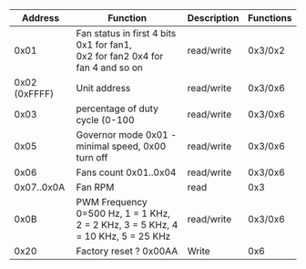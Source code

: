 | Address       | Function                                                                           | Description | Functions |
|---------------|------------------------------------------------------------------------------------|-------------|-----------|
| 0x01          | Fan status in first 4 bits 0x1 for fan1, <br/>0x2 for fan2 0x4 for fan 4 and so on | read/write  | 0x3/0x2   |
| 0x02 (0xFFFF) | Unit address                                                                       | read/write  | 0x3/0x6   |
| 0x03          | percentage of duty cycle (0-100                                                    | read/write  | 0x3/0x6   |
| 0x05          | Governor mode 0x01 - minimal speed, 0x00 turn off                                  | read/write  | 0x3/0x6   |
| 0x06          | Fans count 0x01..0x04                                                              | read/write  | 0x3/0x6   |
| 0x07..0x0A    | Fan RPM                                                                            | read        | 0x3       |
| 0x0B          | PWM Frequency 0=500 Hz, 1 = 1 KHz, 2 = 2 KHz, 3 = 5 KHz, 4 = 10 KHz, 5 = 25 KHz    | read/write  | 0x3/0x6   |
| 0x20          | Factory reset ? 0x00AA                                                             | Write       | 0x6       |

